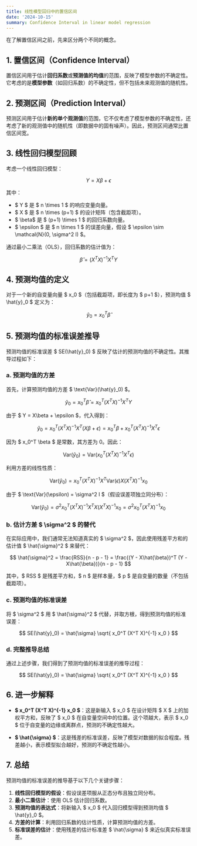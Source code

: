 ```yaml
---
title: 线性模型回归中的置信区间
date: '2024-10-15'
summary: Confidence Interval in linear model regression 
---
```


在了解置信区间之前，先来区分两个不同的概念。

## 1. **置信区间**（Confidence Interval）
置信区间用于估计**回归系数**或**预测值的均值**的范围，反映了模型参数的不确定性。它考虑的是**模型参数**（如回归系数）的不确定性，但不包括未来观测值的随机性。


## 2. **预测区间**（Prediction Interval）
预测区间用于估计**新的单个观测值**的范围，它不仅考虑了模型参数的不确定性，还考虑了新的观测值中的随机性（即数据中的固有噪声）。因此，预测区间通常比置信区间宽。

## 3. **线性回归模型回顾**

考虑一个线性回归模型：

$$
Y = X\beta + \epsilon
$$

其中：
- $ Y $ 是 $ n \times 1 $ 的响应变量向量。
- $ X $ 是 $ n \times (p+1) $ 的设计矩阵（包含截距项）。
- $ \beta$ 是 $ (p+1) \times 1 $ 的回归系数向量。
- $ \epsilon $ 是 $ n \times 1 $ 的误差向量，假设 $ \epsilon \sim \mathcal{N}(0, \sigma^2 I) $。

通过最小二乘法（OLS），回归系数的估计值为：

$$
\hat{\beta} = (X^T X)^{-1} X^T Y
$$

## 4. **预测均值的定义**

对于一个新的自变量向量 $ x_0 $（包括截距项，即长度为 $ p+1 $），预测均值 $ \hat{y}_0 $ 定义为：

$$
\hat{y}_0 = x_0^T \hat{\beta}
$$

## 5. **预测均值的标准误差推导**

预测均值的标准误差 $ SE(\hat{y}_0) $ 反映了估计的预测均值的不确定性。其推导过程如下：

### a. **预测均值的方差**

首先，计算预测均值的方差 $ \text{Var}(\hat{y}_0) $。

$$
\hat{y}_0 = x_0^T \hat{\beta} = x_0^T (X^T X)^{-1} X^T Y
$$

由于 $ Y = X\beta + \epsilon $，代入得到：

$$
\hat{y}_0 = x_0^T (X^T X)^{-1} X^T (X\beta + \epsilon) = x_0^T \beta + x_0^T (X^T X)^{-1} X^T \epsilon
$$

因为 $ x_0^T \beta $ 是常数，其方差为 0。因此：

$$
\text{Var}(\hat{y}_0) = \text{Var}\left( x_0^T (X^T X)^{-1} X^T \epsilon \right)
$$

利用方差的线性性质：

$$
\text{Var}(\hat{y}_0) = x_0^T (X^T X)^{-1} X^T \text{Var}(\epsilon) X (X^T X)^{-1} x_0
$$

由于 $ \text{Var}(\epsilon) = \sigma^2 I $（假设误差项独立同分布）：

$$
\text{Var}(\hat{y}_0) = \sigma^2 x_0^T (X^T X)^{-1} X^T X (X^T X)^{-1} x_0 = \sigma^2 x_0^T (X^T X)^{-1} x_0
$$

### b. **估计方差 $ \sigma^2 $ 的替代**

在实际应用中，我们通常无法知道真实的 $ \sigma^2 $，因此使用残差平方和的估计值 $ \hat{\sigma}^2 $ 来替代：

$$
\hat{\sigma}^2 = \frac{RSS}{n - p - 1} = \frac{(Y - X\hat{\beta})^T (Y - X\hat{\beta})}{n - p - 1}
$$

其中，$ RSS $ 是残差平方和，$ n $ 是样本量，$ p $ 是自变量的数量（不包括截距项）。

### c. **预测均值的标准误差**

将 $ \sigma^2 $ 用 $ \hat{\sigma}^2 $ 代替，并取方根，得到预测均值的标准误差：

$$
SE(\hat{y}_0) = \hat{\sigma} \sqrt{ x_0^T (X^T X)^{-1} x_0 }
$$

### d. **完整推导总结**

通过上述步骤，我们得到了预测均值的标准误差的推导过程：

$$
SE(\hat{y}_0) = \hat{\sigma} \sqrt{ x_0^T (X^T X)^{-1} x_0 }
$$

## 6. **进一步解释**

- **$ x_0^T (X^T X)^{-1} x_0 $**：这是新输入 $ x_0 $ 在设计矩阵 $ X $ 上的加权平方和，反映了 $ x_0 $ 在自变量空间中的位置。这个项越大，表示 $ x_0 $ 位于自变量的边缘或离群点，预测的不确定性越大。
  
- **$ \hat{\sigma} $**：这是残差的标准误差，反映了模型对数据的拟合程度。残差越小，表示模型拟合越好，预测的不确定性越小。

## 7. **总结**

预测均值的标准误差的推导基于以下几个关键步骤：

1. **线性回归模型的假设**：假设误差项服从正态分布且独立同分布。
2. **最小二乘估计**：使用 OLS 估计回归系数。
3. **预测均值的表达式**：将新输入 $ x_0 $ 代入回归模型得到预测均值 $ \hat{y}_0 $。
4. **方差的计算**：利用回归系数的估计性质，计算预测均值的方差。
5. **标准误差的估计**：使用残差的估计标准差 $ \hat{\sigma} $ 来近似真实标准误差。

